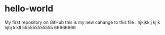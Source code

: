 # hello-world
My first repository on GitHub
this is my new cahange to this file . 
hjkjkk j kj k
hjhj
klkll
555555555555 66666666
